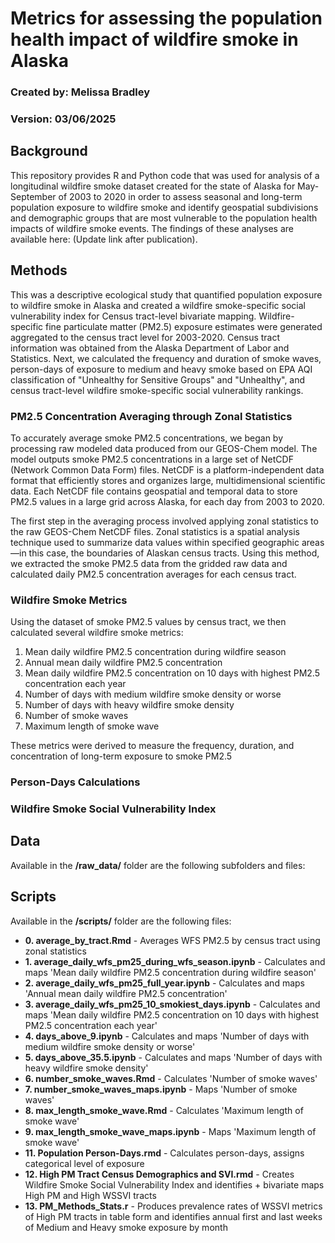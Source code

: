 # Metrics for assessing the population health impact of wildfire smoke in Alaska
### Created by: Melissa Bradley
### Version: 03/06/2025

## Background

This repository provides R and Python code that was used for analysis of a longitudinal wildfire smoke dataset created for the state of Alaska for May-September of 2003 to 2020 in order to assess seasonal and long-term population exposure to wildfire smoke and identify geospatial subdivisions and demographic groups that are most vulnerable to the population health impacts of wildfire smoke events. The findings of these analyses are available here: (Update link after publication).

## Methods

This was a descriptive ecological study that quantified population exposure to wildfire smoke in Alaska and created a wildfire smoke-specific social vulnerability index for Census tract-level bivariate mapping. Wildfire-specific fine particulate matter (PM2.5) exposure estimates were generated aggregated to the census tract level for 2003-2020. Census tract information was obtained from the Alaska Department of Labor and Statistics. Next, we calculated the frequency and duration of smoke waves, person-days of exposure to medium and heavy smoke based on EPA AQI classification of "Unhealthy for Sensitive Groups" and "Unhealthy", and census tract-level wildfire smoke-specific social vulnerability rankings. 

### PM2.5 Concentration Averaging through Zonal Statistics
To accurately average smoke PM2.5 concentrations, we began by processing raw modeled data produced from our GEOS-Chem model. The model outputs smoke PM2.5 concentrations in a large set of NetCDF (Network Common Data Form) files. NetCDF is a platform-independent data format that efficiently stores and organizes large, multidimensional scientific data. Each NetCDF file contains geospatial and temporal data to store PM2.5 values in a large grid across Alaska, for each day from 2003 to 2020.

The first step in the averaging process involved applying zonal statistics to the raw GEOS-Chem NetCDF files. Zonal statistics is a spatial analysis technique used to summarize data values within specified geographic areas—in this case, the boundaries of Alaskan census tracts. Using this method, we extracted the smoke PM2.5 data from the gridded raw data and calculated daily PM2.5 concentration averages for each census tract. 

### Wildfire Smoke Metrics
Using the dataset of smoke PM2.5 values by census tract, we then calculated several wildfire smoke metrics:

1. Mean daily wildfire PM2.5 concentration during wildfire season
2. Annual mean daily wildfire PM2.5 concentration
3. Mean daily wildfire PM2.5 concentration on 10 days with highest PM2.5 concentration each year
4. Number of days with medium wildfire smoke density or worse
5. Number of days with heavy wildfire smoke density
6. Number of smoke waves
7. Maximum length of smoke wave

These metrics were derived to measure the frequency, duration, and concentration of long-term exposure to smoke PM2.5

### Person-Days Calculations

### Wildfire Smoke Social Vulnerability Index 

## Data

Available in the **/raw_data/** folder are the following subfolders and files:

## Scripts

Available in the **/scripts/** folder are the following files:
- **0. average_by_tract.Rmd** - Averages WFS PM2.5 by census tract using zonal statistics
- **1. average_daily_wfs_pm25_during_wfs_season.ipynb** - Calculates and maps 'Mean daily wildfire PM2.5 concentration during wildfire season'
- **2. average_daily_wfs_pm25_full_year.ipynb** - Calculates and maps 'Annual mean daily wildfire PM2.5 concentration'
- **3. average_daily_wfs_pm25_10_smokiest_days.ipynb** - Calculates and maps 'Mean daily wildfire PM2.5 concentration on 10 days with highest PM2.5 concentration each year'
- **4. days_above_9.ipynb** - Calculates and maps 'Number of days with medium wildfire smoke density or worse'
- **5. days_above_35.5.ipynb** - Calculates and maps 'Number of days with heavy wildfire smoke density'
- **6. number_smoke_waves.Rmd** - Calculates 'Number of smoke waves'
- **7. number_smoke_waves_maps.ipynb** - Maps 'Number of smoke waves'
- **8. max_length_smoke_wave.Rmd** -  Calculates 'Maximum length of smoke wave'
- **9. max_length_smoke_wave_maps.ipynb** - Maps 'Maximum length of smoke wave'
- **11. Population Person-Days.rmd** - Calculates person-days, assigns categorical level of exposure
- **12. High PM Tract Census Demographics and SVI.rmd** - Creates Wildfire Smoke Social Vulnerability Index and identifies + bivariate maps High PM and High WSSVI tracts
- **13. PM_Methods_Stats.r** - Produces prevalence rates of WSSVI metrics of High PM tracts in table form and identifies annual first and last weeks of Medium and Heavy smoke exposure by month
